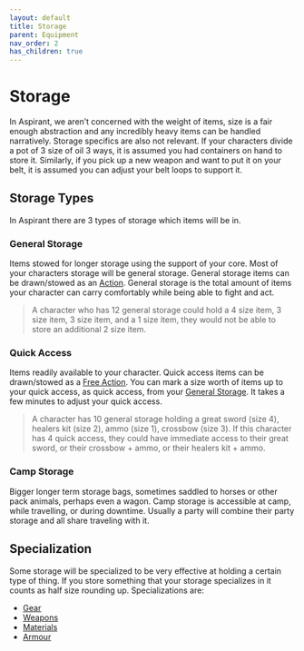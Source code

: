 ```yaml
---
layout: default
title: Storage
parent: Equipment
nav_order: 2
has_children: true
---
```

# Storage
In Aspirant, we aren’t concerned with the weight of items, size is a fair enough abstraction and any incredibly heavy items can be handled narratively. Storage specifics are also not relevant. If your characters divide a pot of 3 size of oil 3 ways, it is assumed you had containers on hand to store it. Similarly, if you pick up a new weapon and want to put it on your belt, it is assumed you can adjust your belt loops to support it.

## Storage Types
In Aspirant there are 3 types of storage which items will be in.
### General Storage
Items stowed for longer storage using the support of your core. Most of your characters storage will be general storage. General storage items can be drawn/stowed as an [Action](Game/Core/Terminology#Action). General storage is the total amount of items your character can carry comfortably while being able to fight and act.

> A character who has 12 general storage could hold a 4 size item, 3 size item, 3 size item, and a 1 size item, they would not be able to store an additional 2 size item.
### Quick Access
Items readily available to your character. Quick access items can be drawn/stowed as a [Free Action](Game/Core/Terminology#Free%20Action). You can mark a size worth of items up to your quick access, as quick access, from your [General Storage](#General%20Storage). It takes a few minutes to adjust your quick access.

> A character has 10 general storage holding a great sword (size 4), healers kit (size 2), ammo (size 1), crossbow (size 3). If this character has 4 quick access, they could have immediate access to their great sword, or their crossbow + ammo, or their healers kit + ammo. 
### Camp Storage
Bigger longer term storage bags, sometimes saddled to horses or other pack animals, perhaps even a wagon. Camp storage is accessible at camp, while travelling, or during downtime. Usually a party will combine their party storage and all share traveling with it. 

## Specialization
Some storage will be specialized to be very effective at holding a certain type of thing. If you store something that your storage specializes in it counts as half size rounding up. 
Specializations are:
* [Gear](Game/Core/Gear)
* [Weapons](Game/Core/Weapons)
* [Materials](Game/Materials)
* [Armour](Game/Core/Armour)